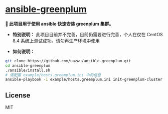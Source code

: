 [ansible-greenplum](https://github.com/uazwu/ansible-greenplum)
=======

**🎉 此项目用于使用 ansible 快速安装 greenplum 集群。**

- **特别说明：** 此项目目前并不完善，目前仍需要进行完善，个人在仅在 CentOS 8.4 系统上测试成功。请勿再生产环境中使用

- **如何说明：** 
```bash
git clone https://github.com/uazwu/ansible-greenplum.git
cd ansible-greenplum
./ansible/install.sh
# 请配置 example/hosts.greemplum.ini 中的信息
ansible-playbook -i example/hosts.greemplum.ini init-greenplum-cluster.yml
```

## License

MIT
